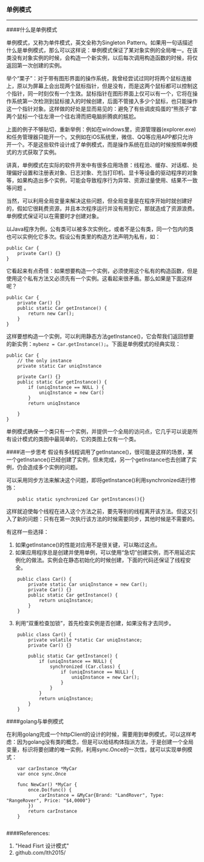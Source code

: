 ### 单例模式
_______________________________

####什么是单例模式

单例模式，又称为单件模式，英文全称为Singleton Pattern。如果用一句话描述什么是单例模式，那么可以这样说：单例模式保证了某对象实例的全局唯一。在该类没有对象实例的时候，会构造一个新实例，以后每次调用构造函数的时候，将仅返回第一次创建的实例。

举个“栗子”：对于带有图形界面的操作系统，我曾经尝试过同时将两个鼠标连接上，原以为屏幕上会出现两个鼠标指针，但是没有，而是这两个鼠标都可以控制这个指针，同一时刻仅有一个生效。鼠标指针在图形界面上仅可以有一个，它将在操作系统第一次检测到鼠标接入的时候创建，后面不管接入多少个鼠标，也只能操作这一个指针对象。这样做的好处是显而易见的：避免了有些调皮捣蛋的“熊孩子”拿两个鼠标一个往左滑一个往右滑而把电脑折腾疯的尴尬。

上面的例子不够贴切，重新举例：例如在windows里，资源管理器(explorer.exe)和任务管理器只能开一个。又例如在iOS系统里，微信、QQ等应用APP都只允许开一个。不是这些软件设计成了单例模式，而是操作系统在启动的时候按照单例模式的方式获取了实例。

讲真，单例模式在实际的软件开发中有很多应用场景：线程池、缓存、对话框、处理偏好设置和注册表对象、日志对象、充当打印机、显卡等设备的驱动程序的对象等，如果构造出多个实例，可能会导致程序行为异常、资源过量使用、结果不一致等问题 。

当然，可以利用全局变量来解决这些问题，但全局变量是在程序开始时就创建好的，假如它很耗费资源，并且本次程序运行并没有用到它，那就造成了资源浪费。单例模式保证可以在需要时才创建对象。

以Java程序为例，公有类可以被多次实例化，或者不是公有类，同一个包内的类也可以实例化它多次。假设公有类里的构造方法声明为私有，如：


```
public Car {
    private Car() {}
}

```

它看起来有点奇怪：如果想要构造一个实例，必须使用这个私有的构造函数，但是使用这个私有方法又必须先有一个实例。这看起来很矛盾。那么如果是下面这样呢？


```
public Car {
    private Car() {}
    public static Car getInstance() {
        return new Car();
    }
}

```

这样要想构造一个实例，可以利用静态方法getInstance()，它会帮我们返回想要的新实例：```mybenz = Car.getInstance();```。下面是单例模式的经典实现：

```
public Car {
    // the only instance
    private static Car uniqInstance

    private Car() {}
    public static Car getInstance() {
        if (uniqInstance == NULL ) { 
            uniqInstance = new Car()
        }
        return uniqInstance

    }
}

```


单例模式确保一个类只有一个实例，并提供一个全局的访问点，它几乎可以说是所有设计模式的类图中最简单的，它的类图上仅有一个类。


####进一步思考
假设有多线程调用了getInstance()，很可能是这样的场景，某一个getInstance()已经创建了实例，但未完成，另一个getInstance也去创建了实例，仍会造成多个实例的问题。

可以采用同步方法来解决这个问题，即将getInstance()利用synchronized进行修饰：

```
    public static synchronized Car getInstances(){}

```

这样就迫使每个线程在进入这个方法之前，要先等别的线程离开该方法。但这又引入了新的问题：只有在第一次执行该方法的时候需要同步，其他时候是不需要的。

有这样一些选择：

1. 如果getInstance()的性能对应用不是很关键，可以略过这点。
2. 如果应用程序总是创建并使用单例，可以使用“急切”创建实例，而不用延迟实例化的做法。实例会在静态初始化的时候创建，下面的代码还保证了线程安全。

```
    public class Car() {
        private static Car uniqInstance = new Car();
        private Car() {}
        public static Car getInstance() {
            return uniqInstance;
        }
    }
```

3. 利用“双重检查加锁”，首先检查实例是否创建，如果没有才去同步。

```
    public class Car() {
        private volatile *static Car uniqInstance;
        private Car() {}
        
        public static Car getInstance() {
            if (uniqInstance == NULL) {
                synchronized (Car.class) {
                    if (uniqInstance == NULL) {
                        uniqInstance = new Car();
                    }
                }
            }
            return uniqInstance;
        }
    }

```


####golang与单例模式

在利用golang完成一个httpClient的设计的时候，需要用到单例模式，可以这样考虑：因为golang没有类的概念，但是可以给结构体指派方法，于是创建一个全局变量，标识将要创建的唯一实例，利用sync.Once的一次性，就可以实现单例模式：

```
    var carInstance *MyCar
    var once sync.Once

    func NewCar() *MyCar {
        once.Do(func() {
            carInstance = &MyCar{Brand: "LandRover", Type: "RangeRover", Price: "$4,0000"}
        })
        return carInstance 
    }


```



####References:

1. "Head Fisrt 设计模式" 
2. github.com/lth2015/

